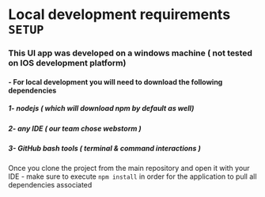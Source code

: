 # Local development requirements `SETUP`

### This UI app was developed on a windows machine ( not tested on IOS development platform)
#### - For local development you will need to download the following dependencies
##### 1- nodejs ( which will download npm by default as well)
##### 2- any IDE ( our team chose webstorm )
##### 3- GitHub bash tools ( terminal & command interactions )

Once you clone the project from the main repository and open it with your IDE - make sure to execute `npm install` in order for the application to pull all dependencies associated 
